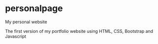 # personalpage
My personal website

The first version of my portfolio website using HTML, CSS, Bootstrap and Javascript
